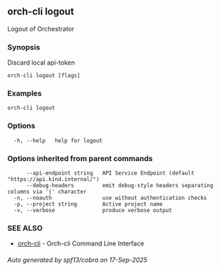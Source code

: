 ## orch-cli logout

Logout of Orchestrator

### Synopsis

Discard local api-token

```
orch-cli logout [flags]
```

### Examples

```
orch-cli logout
```

### Options

```
  -h, --help   help for logout
```

### Options inherited from parent commands

```
      --api-endpoint string   API Service Endpoint (default "https://api.kind.internal/")
      --debug-headers         emit debug-style headers separating columns via '|' character
  -n, --noauth                use without authentication checks
  -p, --project string        Active project name
  -v, --verbose               produce verbose output
```

### SEE ALSO

* [orch-cli](orch-cli.md)	 - Orch-cli Command Line Interface

###### Auto generated by spf13/cobra on 17-Sep-2025
